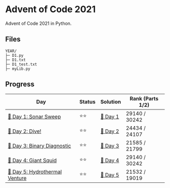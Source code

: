 # Advent of Code 2021
Advent of Code 2021 in Python.

## Files
```
YEAR/
├─ D1.py
├─ D1.txt
├─ D1_test.txt
├─ myLib.py
```

## Progress
| Day                                 | Status   | Solution                           | Rank (Parts 1/2) |
| -----------                        | ---------| --------                            | ---------   |
| [🎄 Day 1: Sonar Sweep](https://adventofcode.com/2021/day/1)      | ⭐⭐    | [🎯 Day 1](D1.py)       | 29140 / 30242 |
| [🎄 Day 2: Dive!](https://adventofcode.com/2021/day/2)            | ⭐⭐    | [🎯 Day 2](D2.py)       | 24434 / 24107  |
| [🎄 Day 3: Binary Diagnostic](https://adventofcode.com/2021/day/3)            | ⭐⭐    | [🎯 Day 3](D3.py)       | 21585 / 21799 |
| [🎄 Day 4: Giant Squid](https://adventofcode.com/2021/day/4)            | ⭐⭐    | [🎯 Day 4](D4.py)       | 29140 / 30242 |
| [🎄 Day 5: Hydrothermal Venture](https://adventofcode.com/2021/day/5)            | ⭐⭐    | [🎯 Day 5](D5.py)       | 21532   / 19019  |